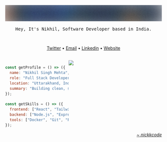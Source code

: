 <div align="center">
  <img src="./gradii-1920x200.png"/>

  <pre>Hey, It's Nikhil, Software Developer based in India.</pre>
  <div>&nbsp;</div>

  <a href="https://www.x.com/nickkcodee">Twitter</a>
  •
  <a href="mailto:25nikmehta@gmail.com">Email</a>
  •
  <a href="https://www.linkedin.com/in/nickkcode">Linkedin</a>
  •
  <a href="https://portfolio-smoky-chi-69.vercel.app">Website</a>
</div>

<div>&nbsp;</div>

 <img align="right"  width="300px" src="https://media4.giphy.com/media/v1.Y2lkPTc5MGI3NjExM2R0djFsMmRwenZoaDg0bnV5Zjg2OWhvMzk0NTJxZmR0dnh1dm9sdyZlcD12MV9pbnRlcm5hbF9naWZfYnlfaWQmY3Q9cw/5TP5AzxgesmNsQvdXl/giphy.gif"/>

<div>
  
```javascript
const getProfile = () => ({
  name: "Nikhil Singh Mehta",
  role: "Full Stack Developer",
  location: "Uttarakhand, India",
  summary: "Building clean, scalable Applications."
});

const getSkills = () => ({
  frontend: ["React", "Tailwind CSS", "Next.js", "Framer Motion"],
  backend: ["Node.js", "Express", "MongoDB", "PostgreSQL", "JWT"],
  tools: ["Docker", "Git", "Figma"]
});
```

</div>


<div align="right" width="200">
  <a href="https://portfolio-smoky-chi-69.vercel.app">
    <i>~ nickkcode</i>
  </a>
</div>
